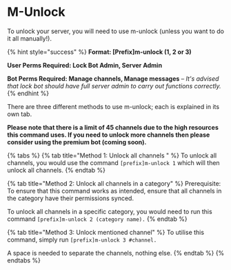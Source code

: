 # M-Unlock

To unlock your server, you will need to use m-unlock \(unless you want to do it all manually!\).

{% hint style="success" %}
**Format: \[Prefix\]m-unlock \(1, 2 or 3\)**

**User Perms Required: Lock Bot Admin, Server Admin**

**Bot Perms Required: Manage channels, Manage messages** – _It's advised that lock bot should have full server admin to carry out functions correctly._
{% endhint %}

There are three different methods to use m-unlock; each is explained in its own tab.

**Please note that there is a limit of 45 channels due to the high resources this command uses. If you need to unlock more channels then please consider using the premium bot \(coming soon\).**

{% tabs %}
{% tab title="Method 1: Unlock all channels " %}
To unlock all channels, you would use the command `[prefix]m-unlock 1` which will then unlock all channels.
{% endtab %}

{% tab title="Method 2: Unlock all channels in a category" %}
Prerequisite: To ensure that this command works as intended, ensure that all channels in the category have their permissions synced.

To unlock all channels in a specific category, you would need to run this command `[prefix]m-unlock 2 (category name).`
{% endtab %}

{% tab title="Method 3: Unlock mentioned channel" %}
To utilise this command, simply run `[prefix]m-unlock 3 #channel.`

A space is needed to separate the channels, nothing else.
{% endtab %}
{% endtabs %}

